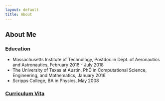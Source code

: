```yaml
---
layout: default
title: About
---
```

## About Me

<h3> Education </h3>
<ul>
   <li>Massachusetts Institute of Technology, Postdoc in Dept. of Aeronautics and Astronautics, February 2016 - July 2018</li>
   <li>The University of Texas at Austin, PhD in Computational Science, Engineering, and Mathematics, January 2016</li>
   <li>Scripps College, BA in Physics, May 2008</li>
</ul>

<h3> <a href="cv.pdf">Curriculum Vita</a> </h3>
